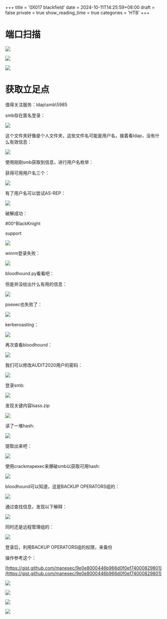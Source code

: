 +++
title = '0X017 blackfield'
date = 2024-10-11T14:25:59+08:00
draft = false
private = true
show_reading_time = true
categories = 'HTB'
+++



# 端口扫描

![](/htb_img/WEBRESOURCEea18669927047071b2f016d741cd9f9cimage.png)

![](/htb_img/WEBRESOURCEfc75e9ba6e8d681ccc511c28beec4352image.png)

![](/htb_img/WEBRESOURCE4a7cc6b9b385446a255fed934430c98dimage.png)

# 获取立足点

值得关注服务：ldap\smb\5985

smb存在匿名登录：

![](/htb_img/WEBRESOURCEc7ba8abad6771efef30f690f769ad499image.png)

这个文件夹好像是个人文件夹，这些文件名可能是用户名，接着看ldap，没有什么有效信息：

![](/htb_img/WEBRESOURCE8f53bc5134ba6e86cf716f47ea2c4d1bimage.png)

使用刚刚smb获取到信息，进行用户名枚举：

获得可用用户名三个：

![](/htb_img/WEBRESOURCEa9472104fb02cd43db957d2ff9e59bebimage.png)

有了用户名可以尝试AS-REP：

![](/htb_img/WEBRESOURCE436a68b5e9c5043a128f88a8f9c59a09image.png)

破解成功：

#00^BlackKnight

support

![](/htb_img/WEBRESOURCEe8f7242a56316182305de35d369ef0f6image.png)

winrm登录失败：

![](/htb_img/WEBRESOURCEc578c613e35f8b16225d7e65422825e4image.png)

bloodhound.py看看吧：

但是并没给出什么有用的信息：

![](/htb_img/WEBRESOURCE9e3a4f3918f84ebb4a7715cb6438436bimage.png)

psexec也失败了：

![](/htb_img/WEBRESOURCE44c2f715a9111c4b0ce67010f55c0f7bimage.png)

kerberoasting：

![](/htb_img/WEBRESOURCE8ba0a51c180c93183dc8450b4f964333image.png)

再次查看bloodhound：

![](/htb_img/WEBRESOURCE87bd2e04203f2c43efbee1eb37d52375image.png)

我们可以修改AUDIT2020用户的密码：

![](/htb_img/WEBRESOURCE9917a62e8115593d051ae2621dd92d98image.png)

登录smb:

![](/htb_img/WEBRESOURCE2c928d8e4b93bd01c9d900695b627a78image.png)

发现关键内容lsass.zip

![](/htb_img/WEBRESOURCEd13f868e7c7adfb3d7f02664f65ae955image.png)

读了一堆hash:

![](/htb_img/WEBRESOURCEf3a02507e0161c2a105cf0f74dfa07f1image.png)

提取出来吧：

![](/htb_img/WEBRESOURCE91e34b8a176e74c2a8b29e4d138fbb13image.png)

使用crackmapexec来爆破smb以获取可用hash:

![](/htb_img/WEBRESOURCE7ef8dde872b3ece13cc9c59d6ee0738fimage.png)

bloodhound可以知道，这是BACKUP OPERATORS组的：

![](/htb_img/WEBRESOURCE06bb8613fc5fb728047558ecb7567c99image.png)

通过查找信息，发现以下解释：

![](/htb_img/WEBRESOURCE7a04b590659e373eebf7fa1592ad9a1eimage.png)

同时还是远程管理组的：

![](/htb_img/WEBRESOURCEd305227fb19a6f99cf1090fe281feb4fimage.png)

登录后，利用BACKUP OPERATORS组的权限，来备份

操作参考这个：

[https://gist.github.com/manesec/9e0e8000446b966d0f0ef74000829801](https://gist.github.com/manesec/9e0e8000446b966d0f0ef74000829801)

![](/htb_img/WEBRESOURCEf9acbb761bfff3fbaeb7fb73b355ee40image.png)

![](/htb_img/WEBRESOURCE5fff9a30efc11cd2422d513ed818c821image.png)

![](/htb_img/WEBRESOURCE32974b8a3b1a3daa61fdfa972b8a9be3image.png)

![](/htb_img/WEBRESOURCE0952c4426ad5dc8b832704977c2a52b3image.png)